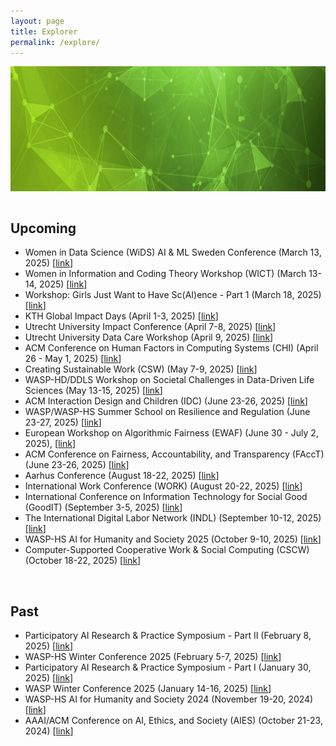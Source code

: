 ```yaml
---
layout: page
title: Explorer
permalink: /explore/
---
```

<center><img src="/images/header-bg.jpg" width="1000" height="200" align="center"></center>

<br>

## Upcoming
* Women in Data Science (WiDS) AI & ML Sweden Conference (March 13, 2025) [[link](https://wids.confetti.events/wids2025/)]
* Women in Information and Coding Theory Workshop (WICT) (March 13-14, 2025) [[link](https://sites.google.com/view/onurgunlu/research/activities/2025-women-in-information-and-coding-theory-workshop)]
* Workshop: Girls Just Want to Have Sc(AI)ence - Part 1 (March 18, 2025) [[link](https://wasp-hs.org/event/girls-just-want-to-have-scaience-creating-a-research-network-to-fostering-women-participation-in-technoscience/)]
* KTH Global Impact Days (April 1-3, 2025) [[link](https://www.kth.se/en/om/internationellt/about/impact-days?utm_medium=email&utm_source=Ungapped&utm_campaign=EECS+News%3a+pEECS+%234+2025+&)]
* Utrecht University Impact Conference (April 7-8, 2025) [[link](https://impact.dataschool.nl)]
* Utrecht University Data Care Workshop (April 9, 2025) [[link](https://www.uu.nl/en/events/data-care-workshop-i-gender-responsive-strategies-for-equitable-ai-futures)]
* ACM Conference on Human Factors in Computing Systems (CHI) (April 26 - May 1, 2025) [[link](https://chi2025.acm.org/)]
* Creating Sustainable Work (CSW) (May 7-9, 2025) [[link](https://ki.se/en/imm/csw2025)]
* WASP-HD/DDLS Workshop on Societal Challenges in Data-Driven Life Sciences (May 13-15, 2025) [[link](https://www.lyyti.fi/p/Sandpit_wokshop_2025/en)]
* ACM Interaction Design and Children (IDC) (June 23-26, 2025) [[link](https://idc.acm.org/2025/)]
* WASP/WASP-HS Summer School on Resilience and Regulation (June 23-27, 2025) [[link](https://wasp-sweden.org/event/joint-summer-school-on-resilience-and-regulation/)]
* European Workshop on Algorithmic Fairness (EWAF) (June 30 - July 2, 2025), [[link](https://2025.ewaf.org/home)]
* ACM Conference on Fairness, Accountability, and Transparency (FAccT) (June 23-26, 2025) [[link](https://facctconference.org/)]
* Aarhus Conference (August 18-22, 2025) [[link](https://aarhus2025.org/)]
* International Work Conference (WORK) (August 20-22, 2025) [[link](https://work2025.fi/)]
* International Conference on Information Technology for Social Good (GoodIT) (September 3-5, 2025) [[link](https://goodit2025.idlab.uantwerpen.be/)]
* The International Digital Labor Network (INDL) (September 10-12, 2025) [[link](https://www.indl.network/indl-8/)]
* WASP-HS AI for Humanity and Society 2025 (October 9-10, 2025) [[link](https://wasp-hs.org/event/ai-for-humanity-and-society-2025-the-great-transformaition/)]
* Computer-Supported Cooperative Work & Social Computing (CSCW) (October 18-22, 2025) [[link](https://cscw.acm.org/2025/)]

<br>

## Past
* Participatory AI Research & Practice Symposium - Part II (February 8, 2025) [[link](https://pairs25.notion.site/Agenda-8th-Feb-17a260e24e1a8092b9e4ebe332807534)]
* WASP-HS Winter Conference 2025 (February 5-7, 2025) [[link](https://wasp-hs.org/event/winter-conference-2025/)]
* Participatory AI Research & Practice Symposium - Part I (January 30, 2025) [[link](https://pairs25.notion.site/Online-Session-Participatory-AI-Research-Practice-Symposium-30th-Jan-177260e24e1a80efb319edc2dd156784)]
* WASP Winter Conference 2025 (January 14-16, 2025) [[link](https://internal.wasp-sweden.org/wasp-winter-conference-14-16-january-2025/)]
* WASP-HS AI for Humanity and Society 2024 (November 19-20, 2024) [[link](https://wasp-hs.org/event/ai-for-humanity-and-society-2024/)]
* AAAI/ACM Conference on AI, Ethics, and Society (AIES) (October 21-23, 2024) [[link](https://www.aies-conference.com/2024/)]
